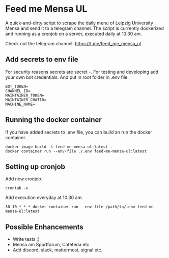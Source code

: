 # Feed me Mensa UL  

A quick-and-dirty script to scrape the daily menu of Leipzig University Mensa and send it to a telegram channel. The script is currently dockerized and running as a cronjob on a server, executed daily at 10.30 am. 

Check out the telegram channel: <https://t.me/feed_me_mensa_ul>

## Add secrets to env file

For security reasons secrets are secret *-*. For testing and developing add your own bot credentials. And put in root folder in .env file.

```
BOT_TOKEN=  
CHANNEL_ID=  
MAINTAINER_TOKEN=  
MAINTAINER_CHATID=
MACHINE_NAME=
```



## Running the docker container
If you have added secrets to .env file, you can build an run the docker container. 

```
docker image build -t feed-me-mensa-ul:latest . 
docker container run --env-file ./.env feed-me-mensa-ul:latest
```



## Setting up cronjob  

Add new cronjob.

```
crontab -e
```

Add execution everyday at 10.30 am.  
```
30 10 * * * docker container run --env-file /path/to/.env feed-me-mensa-ul:latest
```

## Possible Enhancements
* Write tests ;)  
* Mensa am Sportforum, Cafeteria etc  
* Add discord, slack, mattermost, signal etc.  